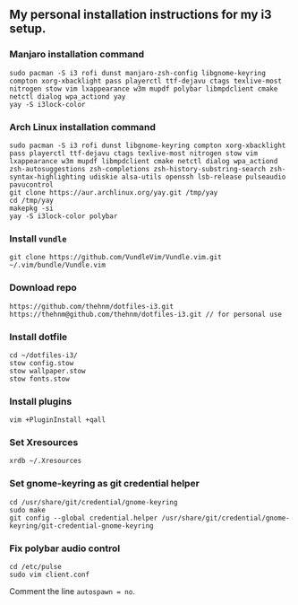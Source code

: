 ## My personal installation instructions for my i3 setup.

### Manjaro installation command 
```
sudo pacman -S i3 rofi dunst manjaro-zsh-config libgnome-keyring compton xorg-xbacklight pass playerctl ttf-dejavu ctags texlive-most nitrogen stow vim lxappearance w3m mupdf polybar libmpdclient cmake netctl dialog wpa_actiond yay 
yay -S i3lock-color 
```

### Arch Linux installation command
```
sudo pacman -S i3 rofi dunst libgnome-keyring compton xorg-xbacklight pass playerctl ttf-dejavu ctags texlive-most nitrogen stow vim lxappearance w3m mupdf libmpdclient cmake netctl dialog wpa_actiond zsh-autosuggestions zsh-completions zsh-history-substring-search zsh-syntax-highlighting udiskie alsa-utils openssh lsb-release pulseaudio pavucontrol
git clone https://aur.archlinux.org/yay.git /tmp/yay
cd /tmp/yay
makepkg -si
yay -S i3lock-color polybar
```

### Install `vundle`
```
git clone https://github.com/VundleVim/Vundle.vim.git ~/.vim/bundle/Vundle.vim
```

### Download repo
```
https://github.com/thehnm/dotfiles-i3.git
https://thehnm@github.com/thehnm/dotfiles-i3.git // for personal use
```

### Install dotfile
```
cd ~/dotfiles-i3/
stow config.stow
stow wallpaper.stow
stow fonts.stow
```

### Install plugins
```
vim +PluginInstall +qall
```

### Set Xresources
```
xrdb ~/.Xresources
```

### Set gnome-keyring as git credential helper
```
cd /usr/share/git/credential/gnome-keyring
sudo make
git config --global credential.helper /usr/share/git/credential/gnome-keyring/git-credential-gnome-keyring
```

### Fix polybar audio control
```
cd /etc/pulse
sudo vim client.conf
```
Comment the line ```autospawn = no```.
